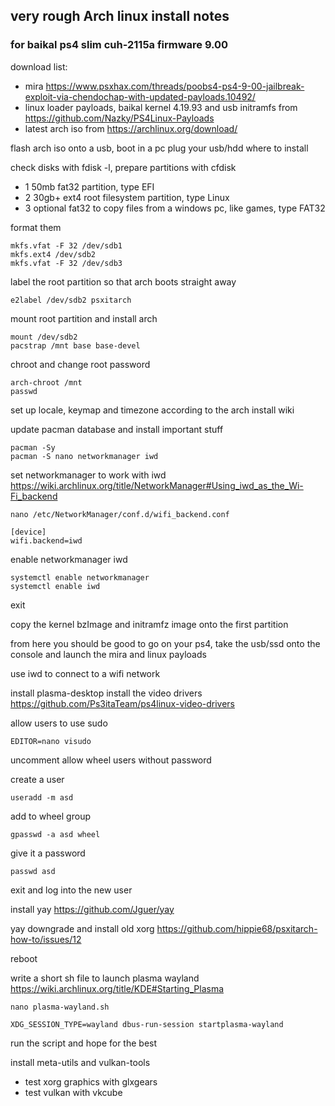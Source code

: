 ## very rough Arch linux install notes
### for baikal ps4 slim cuh-2115a firmware 9.00

download list:
- mira https://www.psxhax.com/threads/poobs4-ps4-9-00-jailbreak-exploit-via-chendochap-with-updated-payloads.10492/
- linux loader payloads, baikal kernel 4.19.93 and usb initramfs from https://github.com/Nazky/PS4Linux-Payloads
- latest arch iso from https://archlinux.org/download/

flash arch iso onto a usb, boot in a pc
plug your usb/hdd where to install

check disks with fdisk -l, prepare partitions with cfdisk
- 1 50mb fat32 partition, type EFI
- 2 30gb+ ext4 root filesystem partition, type Linux
- 3 optional fat32 to copy files from a windows pc, like games, type FAT32

format them
```
mkfs.vfat -F 32 /dev/sdb1
mkfs.ext4 /dev/sdb2
mkfs.vfat -F 32 /dev/sdb3
```

label the root partition so that arch boots straight away
```
e2label /dev/sdb2 psxitarch
```

mount root partition and install arch
```
mount /dev/sdb2
pacstrap /mnt base base-devel
```

chroot and change root password
```
arch-chroot /mnt
passwd
```
set up locale, keymap and timezone according to the arch install wiki

update pacman database and install important stuff
```
pacman -Sy
pacman -S nano networkmanager iwd
```

set networkmanager to work with iwd https://wiki.archlinux.org/title/NetworkManager#Using_iwd_as_the_Wi-Fi_backend
```
nano /etc/NetworkManager/conf.d/wifi_backend.conf
```
```
[device]
wifi.backend=iwd
```

enable networkmanager iwd
```
systemctl enable networkmanager
systemctl enable iwd
```
exit

copy the kernel bzImage and initramfz image onto the first partition

from here you should be good to go on your ps4, take the usb/ssd onto the console and launch the mira and linux payloads

use iwd to connect to a wifi network

install plasma-desktop
install the video drivers https://github.com/Ps3itaTeam/ps4linux-video-drivers

allow users to use sudo
```
EDITOR=nano visudo
```
uncomment allow wheel users without password

create a user
```
useradd -m asd
```
add to wheel group
```
gpasswd -a asd wheel
```
give it a password
```
passwd asd
```
exit and log into the new user

install yay https://github.com/Jguer/yay

yay downgrade and install old xorg https://github.com/hippie68/psxitarch-how-to/issues/12

reboot

write a short sh file to launch plasma wayland https://wiki.archlinux.org/title/KDE#Starting_Plasma
```
nano plasma-wayland.sh
```
```
XDG_SESSION_TYPE=wayland dbus-run-session startplasma-wayland
```
run the script and hope for the best

install meta-utils and vulkan-tools

- test xorg graphics with glxgears
- test vulkan with vkcube
